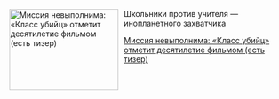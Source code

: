 <!--2025-09-09 11:45:29-->
<div class="yb">
  <div class="rss kino_kino"><a href="https://www.kino-teatr.ru/kino/news/y2025/9-9/38906/" title="Миссия невыполнима: «Класс убийц» отметит десятилетие фильмом (есть тизер)"><img src="https://www.kino-teatr.ru/news/6/0/38906/poster.jpg" width="196" height="147" align="left" hspace="5" style="margin: 0px 10px 0px 5px" alt="Миссия невыполнима: «Класс убийц» отметит десятилетие фильмом (есть тизер)"/></a>Школьники против учителя — инопланетного захватчика <p class="titl"><a href="https://www.kino-teatr.ru/kino/news/y2025/9-9/38906/">Миссия невыполнима: «Класс убийц» отметит десятилетие фильмом (есть тизер)</a></p></div>
</div>
